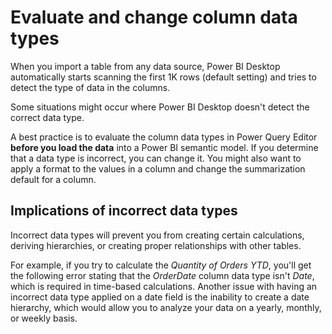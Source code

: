 # Evaluate and change column data types

When you import a table from any data source, Power BI Desktop automatically starts scanning the first 1K rows (default setting) and tries to detect the type of data in the columns. 

Some situations might occur where Power BI Desktop doesn't detect the correct data type.

A best practice is to evaluate the column data types in Power Query Editor **before you load the data** into a Power BI semantic model. If you determine that a data type is incorrect, you can change it. You might also want to apply a format to the values in a column and change the summarization default for a column.

## Implications of incorrect data types

Incorrect data types will prevent you from creating certain calculations, deriving hierarchies, or creating proper relationships with other tables. 

For example, if you try to calculate the *Quantity of Orders YTD*, you'll get the following error stating that the *OrderDate* column data type isn't *Date*, which is required in time-based calculations. Another issue with having an incorrect data type applied on a date field is the inability to create a date hierarchy, which would allow you to analyze your data on a yearly, monthly, or weekly basis. 


